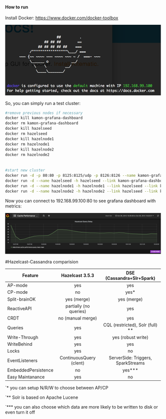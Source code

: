 #### How to run

Install Docker: https://www.docker.com/docker-toolbox

![Graph1](/docker.png)

So, you can simply run a test cluster:

```bash
#remove previous nodes if necessary
docker kill kamon-grafana-dashboard
docker rm kamon-grafana-dashboard
docker kill hazelseed
docker rm hazelseed
docker kill hazelnode1
docker rm hazelnode1
docker kill hazelnode2
docker rm hazelnode2


#start new cluster
docker run -d -p 80:80 -p 8125:8125/udp -p 8126:8126 --name kamon-grafana-dashboard dk14/docker_grafana_graphite
docker run -d --name hazelseed -h hazelseed --link kamon-grafana-dashboard dk14/docker-hazel
docker run -d --name hazelnode1 -h hazelnode1 --link hazelseed --link kamon-grafana-dashboard dk14/docker-hazel
docker run -d --name hazelnode2 -h hazelnode2 --link hazelseed --link kamon-grafana-dashboard dk14/docker-hazel
```

Now you can connect to 192.168.99.100:80 to see grafana dashboard with metrics:

![Graph1](/dashboard.png)


#Hazelcast-Cassandra comparision

Feature             |   Hazelcast 3.5.3          |    DSE (Cassandra+Slr+Spark)         |
--------------------|:--------------------------:|:------------------------------------:|
AP-mode             |    yes                     |    yes                               |
CP-mode             |    no                      |    yes*                              |
Split-brainOK       |    yes (merge)             |    yes (merge)                       |
ReactiveAPI         |    partially (no queries)  |    yes                               |
CRDT                |    no (manual merge)       |    yes                               |
Queries             |    yes                     |    CQL (restricted), Solr (full) **  |
Write-Through       |    yes                     |    yes (robust write)                |
WriteBehind         |    yes                     |    yes                               |
Locks               |    yes                     |    no                                |
EventListeners      | ContinuousQuery (clent)    |    ServerSide: Triggers, SparkStreams|
EmbeddedPersistence |     no                     |    yes***                            |
Easy Maintanance    |     yes                    |    no                                |

`* you can setup N/R/W to choose between AP/CP

`** Solr is based on Apache Lucene

`*** you can also choose which data are more likely to be written to disk or even turn it off